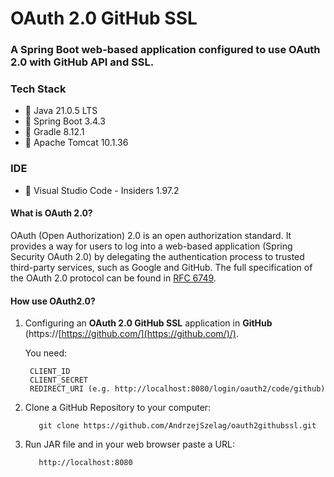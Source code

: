 # OAuth 2.0 GitHub SSL

### A Spring Boot web-based application configured to use OAuth 2.0 with GitHub API and SSL.

### Tech Stack
* 🔶 Java 21.0.5 LTS
* 🔶 Spring Boot 3.4.3
* 🔶 Gradle 8.12.1
* 🔶 Apache Tomcat 10.1.36

### IDE
* 🔶 Visual Studio Code - Insiders 1.97.2


#### What is OAuth 2.0?

OAuth (Open Authorization) 2.0 is an open authorization standard. It provides a way for users to log into a web-based
application (Spring Security OAuth 2.0) by delegating the authentication process to trusted third-party services, such
as Google and GitHub. The full specification of the OAuth 2.0 protocol can be found
in [RFC 6749](https://datatracker.ietf.org/doc/html/rfc6749).

#### How use OAuth2.0?

1. Configuring an **OAuth 2.0 GitHub SSL** application in **GitHub** (https://[https://github.com/](https://github.com/)/).

   You need:

        CLIENT_ID
        CLIENT_SECRET  
        REDIRECT_URI (e.g. http://localhost:8080/login/oauth2/code/github)

3. Clone a GitHub Repository to your computer:

          git clone https://github.com/AndrzejSzelag/oauth2githubssl.git

4. Run JAR file and in your web browser paste a URL:

          http://localhost:8080
